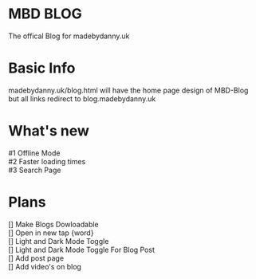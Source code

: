 # MBD BLOG
The offical Blog for madebydanny.uk 
# Basic Info
madebydanny.uk/blog.html will have the home page design of MBD-Blog but all links redirect to blog.madebydanny.uk
# What's new
#1 Offline Mode<br>
#2 Faster loading times<br>
#3 Search Page

# Plans
[] Make Blogs Dowloadable<br>
[] Open in new tap {word}<br>
[] Light and Dark Mode Toggle <br>
[] Light and Dark Mode Toggle For Blog Post<br>
[] Add post page<br>
[] Add video's on blog
